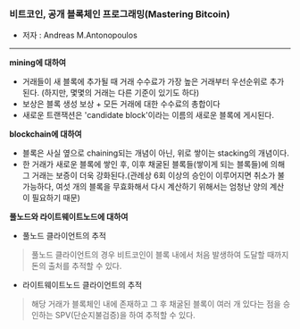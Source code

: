 ### 비트코인, 공개 블록체인 프로그래밍(Mastering Bitcoin)

- 저자 : Andreas M.Antonopoulos
___

**mining에 대하여**
- 거래들이 새 블록에 추가될 때 거래 수수료가 가장 높은 거래부터 우선순위로 추가된다. (하지만, 몇몇의 거래는 다른 기준이 있기도 하다)
- 보상은 블록 생성 보상 + 모든 거래에 대한 수수료의 총합이다
- 새로운 트랜잭션은 'candidate block'이라는 이름의 새로운 블록에 게시된다.

**blockchain에 대하여**
- 블록은 사실 옆으로 chaining되는 개념이 아닌, 위로 쌓이는 stacking의 개념이다.
- 한 거래가 새로운 블록에 쌓인 후, 이후 채굴된 블록들(쌓이게 되는 블록들)에 의해 그 거래는 보증이 더욱 강화된다.(관례상 6회 이상의 승인이 이루어지면 취소가 불가능하다, 여섯 개의 블록을 무효화해서 다시 계산하기 위해서는 엄청난 양의 계산이 필요하기 때문)

**풀노드와 라이트웨이트노드에 대하여**

- 풀노드 클라이언트의 추적
>풀노드 클라이언트의 경우 비트코인이 블록 내에서 처음 발생하여 도달할 때까지 돈의 출처를 추적할 수 있다.
- 라이트웨이트노드 클라이언트의 추적
> 해당 거래가 블록체인 내에 존재하고 그 후 채굴된 블록이 여러 개 있다는 점을 승인하는 SPV(단순지불검증)을 하여 추적할 수 있다.

